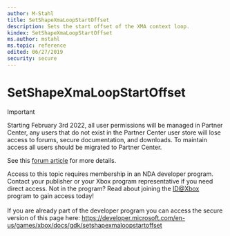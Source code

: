 ```yaml
---
author: M-Stahl
title: SetShapeXmaLoopStartOffset
description: Sets the start offset of the XMA context loop.
kindex: SetShapeXmaLoopStartOffset
ms.author: mstahl
ms.topic: reference
edited: 06/27/2019
security: secure
---
```


# SetShapeXmaLoopStartOffset
> [!IMPORTANT]
> Starting February 3rd 2022, all user permissions will be managed in Partner Center, any users that do not exist in the Partner Center user store will lose access to forums, secure documentation, and downloads. To maintain access all users should be migrated to Partner Center. <p></p>See this <a href="https://forums.xboxlive.com/articles/132187/breaking-change-user-access-for-forums-secure-docu.html">forum article</a> for more details.  

 Access to this topic requires membership in an NDA developer program. Contact your publisher or your Xbox program representative if you need direct access. Not in the program? Read about joining the <a href="https://www.xbox.com/Developers/id">ID@Xbox</a> program to gain access today!  <br/><br/>If you are already part of the developer program you can access the secure version of this page here: <a target="_blank" href="https://developer.microsoft.com/en-us/games/xbox/docs/gdk/setshapexmaloopstartoffset">https://developer.microsoft.com/en-us/games/xbox/docs/gdk/setshapexmaloopstartoffset</a>